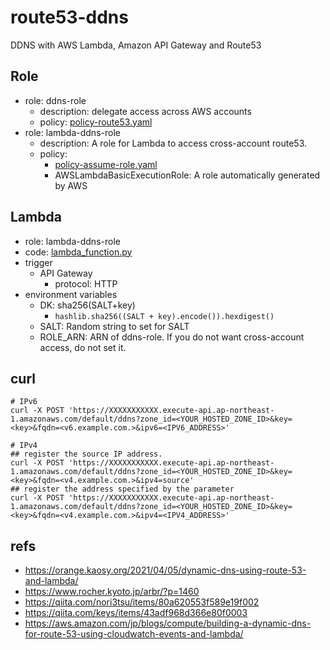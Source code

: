 # route53-ddns
DDNS with AWS Lambda, Amazon API Gateway and Route53

## Role
- role: ddns-role
  - description: delegate access across AWS accounts
  - policy: [policy-route53.yaml](policy-route53.yaml)
- role: lambda-ddns-role
  - description: A role for Lambda to access cross-account route53. 
  - policy:
    - [policy-assume-role.yaml](./policy-assume-role.yaml)
    - AWSLambdaBasicExecutionRole: A role automatically generated by AWS

## Lambda
- role: lambda-ddns-role
- code: [lambda_function.py](./lambda_function.py)
- trigger
  - API Gateway
    - protocol: HTTP
- environment variables
  - DK: sha256(SALT+key)
    - `hashlib.sha256((SALT + key).encode()).hexdigest()`
  - SALT: Random string to set for SALT
  - ROLE_ARN: ARN of ddns-role. If you do not want cross-account access, do not set it.

## curl

```shell
# IPv6
curl -X POST 'https://XXXXXXXXXXX.execute-api.ap-northeast-1.amazonaws.com/default/ddns?zone_id=<YOUR_HOSTED_ZONE_ID>&key=<key>&fqdn=<v6.example.com.>&ipv6=<IPV6_ADDRESS>'

# IPv4
## register the source IP address.
curl -X POST 'https://XXXXXXXXXXX.execute-api.ap-northeast-1.amazonaws.com/default/ddns?zone_id=<YOUR_HOSTED_ZONE_ID>&key=<key>&fqdn=<v4.example.com.>&ipv4=source'
## register the address specified by the parameter
curl -X POST 'https://XXXXXXXXXXX.execute-api.ap-northeast-1.amazonaws.com/default/ddns?zone_id=<YOUR_HOSTED_ZONE_ID>&key=<key>&fqdn=<v4.example.com.>&ipv4=<IPV4_ADDRESS>'
```

## refs
- https://orange.kaosy.org/2021/04/05/dynamic-dns-using-route-53-and-lambda/
- https://www.rocher.kyoto.jp/arbr/?p=1460
- https://qiita.com/nori3tsu/items/80a620553f589e19f002
- https://qiita.com/keys/items/43adf968d366e80f0003
- https://aws.amazon.com/jp/blogs/compute/building-a-dynamic-dns-for-route-53-using-cloudwatch-events-and-lambda/
